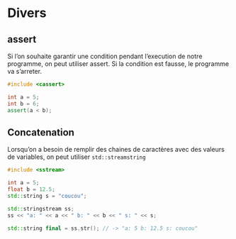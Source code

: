 # Divers

## assert

Si l’on souhaite garantir une condition pendant l’execution de notre programme, on peut utiliser assert. Si la condition est fausse, le programme va s’arreter.

```cpp
#include <cassert>

int a = 5;
int b = 6;
assert(a < b);
```

## Concatenation

Lorsqu’on a besoin de remplir des chaines de caractères avec des valeurs de variables, on peut utiliser `std::streamstring`

```cpp
#include <sstream>

int a = 5;
float b = 12.5;
std::string s = "coucou";

std::stringstream ss;
ss << "a: " << a << " b: " << b << " s: " << s;

std::string final = ss.str(); // -> "a: 5 b: 12.5 s: coucou"
```

